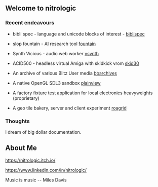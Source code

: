 ## Welcome to nitrologic

### Recent endeavours

* bibli spec - language and unicode blocks of interest - [biblispec](https://github.com/nitrologic/biblispec)

* slop fountain - AI research tool [fountain](https://github.com/nitrologic/fountain) 

* Synth Vicious - audio web worker [vsynth](https://github.com/nitrologic/vsynth)

* ACID500 - headless virtual Amiga with skidkick vrom [skid30](https://github.com/nitrologic/skid30)

* An archive of various Blitz User media [bbarchives](https://github.com/nitrologic/bbarchives)

* A native OpenGL SDL3 sandbox [plainview](https://github.com/nitrologic/plainview)

* A factory fixture test application for local electronics heavyweights (proprietary)

* A geo tile bakery, server and client experiment  [roagrid](https://github.com/nitrologic/roagrid)

### Thoughts

I dream of big dollar documentation.

## About Me

https://nitrologic.itch.io/

https://www.linkedin.com/in/nitrologic/


Music is music -- Miles Davis
